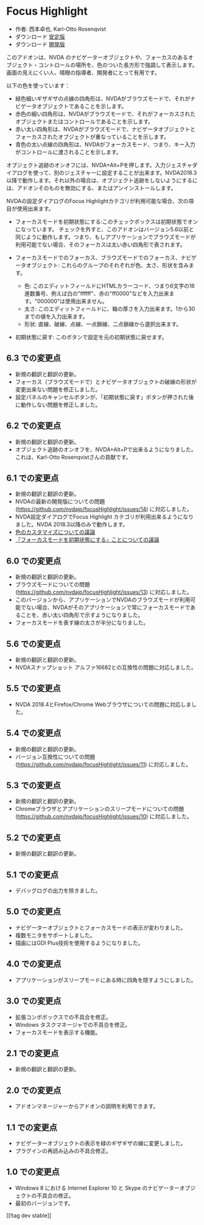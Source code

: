 # Focus Highlight #

* 作者: 西本卓也,  Karl-Otto Rosenqvist
* ダウンロード [安定版][2]
* ダウンロード [開発版][1]

このアドオンは、NVDA
のナビゲーターオブジェクトや、フォーカスのあるオブジェクト・コントロールの場所を、色のついた長方形で強調して表示します。画面の見えにくい人、晴眼の指導者、開発者にとって有用です。

以下の色を使っています：

* 緑色細いギザギザの点線の四角形は、NVDAがブラウズモードで、それがナビゲータオブジェクトであることを示します。
* 赤色の細い四角形は、NVDAがブラウズモードで、それがフォーカスされたオブジェクトまたはコントロールであることを示します。
* 赤い太い四角形は、NVDAがブラウズモードで、ナビゲータオブジェクトとフォーカスされたオブジェクトが重なっていることを示します。
* 青色の太い点線の四角形は、NVDAがフォーカスモード、つまり、キー入力がコントロールに渡されることを示します。

オブジェクト追跡のオンオフには、NVDA+Alt+Pを押します。入力ジェスチャダイアログを使って、別のジェスチャーに設定することが出来ます。NVDA2018.3以降で動作します。それ以外の場合は、オブジェクト追跡をしないようにするには、アドオンそのものを無効にする、またはアンインストールします。

NVDAの設定ダイアログのFocus Highlightカテゴリが利用可能な場合、次の項目が使用出来ます。

* フォーカスモードを初期状態にする:このチェックボックスは初期状態でオンになっています。
  チェックを外すと、このアドオンはバージョン5.6以前と同じように動作します。つまり、もしアプリケーションでブラウズモードが利用可能でない場合、そのフォーカスは太い赤い四角形で表されます。
* フォーカスモードでのフォーカス、ブラウズモードでのフォーカス、ナビゲータオブジェクト: これらのグループのそれぞれが色、太さ、形状を含みます。

    * 色:
      このエディットフィールドにHTMLカラーコード、つまり6文字の16進数番号、例えば白の"ffffff"、赤の"ff0000"などを入力出来ます。"000000"は使用出来ません。
    * 太さ: このエディットフィールドに、箱の厚さを入力出来ます。1から30までの値を入力出来ます。
    * 形状: 直線、破線、点線、一点鎖線、二点鎖線から選択出来ます。

* 初期状態に戻す: このボタンで設定を元の初期状態に戻せます。

## 6.3 での変更点 ##

* 新規の翻訳と翻訳の更新。
* フォーカス（ブラウズモードで）とナビゲータオブジェクトの破線の形状が変更出来ない問題を修正しました。
* 設定パネルのキャンセルボタンが、「初期状態に戻す」ボタンが押された後に動作しない問題を修正しました。

## 6.2 での変更点 ##

* 新規の翻訳と翻訳の更新。
* オブジェクト追跡のオンオフを、NVDA+Alt+Pで出来るようになりました。これは、Karl-Otto Rosenqvistさんの貢献です。

## 6.1 での変更点 ##

* 新規の翻訳と翻訳の更新。
* NVDAの最新の開発版についての問題 (https://github.com/nvdajp/focusHighlight/issues/14)
  に対応しました。
* NVDA設定ダイアログでFocus Highlight カテゴリが利用出来るようになりました。NVDA 2018.3以降のみで動作します。
* [色のカスタマイズについての議論](https://github.com/nvdajp/focusHighlight/issues/3)
* [「フォーカスモードを初期状態にする」ことについての議論](https://github.com/nvdajp/focusHighlight/issues/13)

## 6.0 での変更点 ##

* 新規の翻訳と翻訳の更新。
* ブラウズモードについての問題 (https://github.com/nvdajp/focusHighlight/issues/13)
  に対応しました。
* このバージョンから、アプリケーションでNVDAのブラウズモードが利用可能でない場合、NVDAがそのアプリケーションで常にフォーカスモードであることを、赤い太い四角形で示すようになりました。
* フォーカスモードを表す線の太さが半分になりました。

## 5.6 での変更点 ##

* 新規の翻訳と翻訳の更新。
* NVDAスナップショット アルファ16682との互換性の問題に対応しました。

## 5.5 での変更点 ##

* NVDA 2018.4とFirefox/Chrome Webブラウザについての問題に対応しました。

## 5.4 での変更点 ##

* 新規の翻訳と翻訳の更新。
* バージョン互換性についての問題 (https://github.com/nvdajp/focusHighlight/issues/11)
  に対応しました。

## 5.3 での変更点 ##

* 新規の翻訳と翻訳の更新。
* Chromeブラウザとアプリケーションのスリープモードについての問題
  (https://github.com/nvdajp/focusHighlight/issues/10) に対応しました。

## 5.2 での変更点 ##

* 新規の翻訳と翻訳の更新。

## 5.1 での変更点 ##

* デバッグログの出力を除きました。

## 5.0 での変更点 ##

* ナビゲーターオブジェクトとフォーカスモードの表示が変わりました。
* 複数モニタをサポートしました。
* 描画にはGDI Plus技術を使用するようになりました。

## 4.0 での変更点 ##

* アプリケーションがスリープモードにある時に四角を隠すようにしました。

## 3.0 での変更点 ##

* 拡張コンボボックスでの不具合を修正。
* Windows タスクマネージャでの不具合を修正。
* フォーカスモードを表示する機能。

## 2.1 での変更点 ##

* 新規の翻訳と翻訳の更新。

## 2.0 での変更点 ##

* アドオンマネージャーからアドオンの説明を利用できます。

## 1.1 での変更点 ##

* ナビゲーターオブジェクトの表示を緑のギザギザの線に変更しました。
* プラグインの再読み込みの不具合修正。

## 1.0 での変更点 ##

* Windows 8 における Internet Explorer 10 と Skype のナビゲーターオブジェクトの不具合の修正。
* 最初のバージョンです。

[[!tag dev stable]]

[1]: https://addons.nvda-project.org/files/get.php?file=fh-dev

[2]: https://addons.nvda-project.org/files/get.php?file=fh
